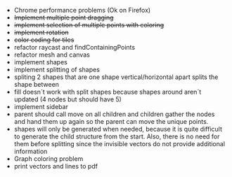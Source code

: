 * Chrome performance problems (Ok on Firefox)
* ~~Implement multiple point dragging~~
* ~~implement selection of multiple points with coloring~~
* ~~implement rotation~~
* ~~color coding for tiles~~
* refactor raycast and findContainingPoints
* refactor mesh and canvas
* implement shapes
* implement splitting of shapes
* spliting 2 shapes that are one shape vertical/horizontal apart splits the shape between
* fill doesn´t work with split shapes because shapes around aren´t updated (4 nodes but should have 5)
* implement sidebar
* parent should call move on all children and children gather the nodes and hand them up again so the parent can move the unique points.
* shapes will only be generated when needed, because it is quite difficult to generate the child structure from the start. Also, there is no need for them before splitting since the invisible vectors do not provide additional information
* Graph coloring problem
* print vectors and lines to pdf